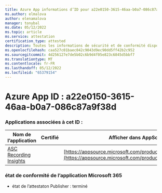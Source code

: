 ```yaml
---
title: Azure App informations d’ID pour a22e0150-3615-46aa-b0a7-086c87a9f38d
ms.author: elmalova
author: elenamalova
manager: tonybal
ms.date: 05/12/2022
ms.topic: article
ms.service: attestation
certification_type: attested
description: Toutes les informations de sécurité et de conformité disponibles pour a22e0150-3615-46aa-b0a7-086c87a9f38d.
ms.openlocfilehash: caa527c01baec042c9043d9ec90dd5ff42b2c952
ms.sourcegitcommit: 4d256127e7de5b02c6b9d4f05e823c6845d5bbf7
ms.translationtype: MT
ms.contentlocale: fr-FR
ms.lasthandoff: 05/12/2022
ms.locfileid: "65379154"
---
```

# <a name="azure-app-id-a22e0150-3615-46aa-b0a7-086c87a9f38d"></a>Azure App ID : a22e0150-3615-46aa-b0a7-086c87a9f38d


### <a name="apps-associated-with-this-id"></a>Applications associées à cet ID :
| **Nom de l’application** | **Certifié** | **Afficher dans AppSource** |
|--------------|---------------|-----------------------|
| [ASC Recording Insights](../forward/WA200000708.md) |  | [https://appsource.microsoft.com/product/office/WA200000708](https://appsource.microsoft.com/product/office/WA200000708) |

### <a name="microsoft-365-app-compliance-status"></a>état de conformité de l’application Microsoft 365
- état de l’attestaton Publisher : terminé

